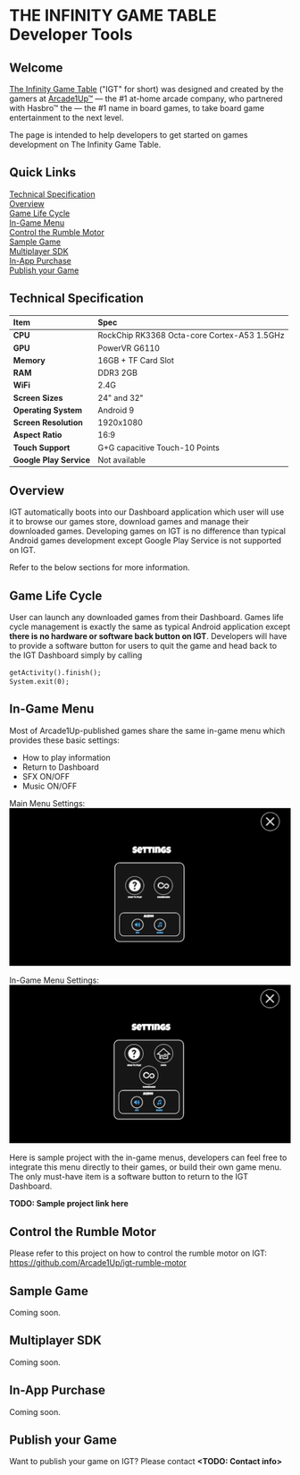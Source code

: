 # THE INFINITY GAME TABLE Developer Tools

## Welcome

<a href="https://infinitygametable.com/">The Infinity Game Table</a> ("IGT" for short) was designed and created by the gamers at <a href="https://arcade1up.com/">Arcade1Up™</a> — the #1 at-home arcade company, who partnered with Hasbro™ the — the #1 name in board games, to take board game entertainment to the next level.  

The page is intended to help developers to get started on games development on The Infinity Game Table. 

## Quick Links

[Technical Specification](#technicalspec)  
[Overview](#overview)  
[Game Life Cycle](#gamelifecycle)  
[In-Game Menu](#ingamemenu)  
[Control the Rumble Motor](#controlmotor)  
[Sample Game](#samplegame)  
[Multiplayer SDK](#multiplayer)  
[In-App Purchase](#iap)  
[Publish your Game](#publish)

## <a name="technicalspec"></a>Technical Specification
| Item        | Spec           |
| :------------- |:------------- |
| **CPU** | RockChip RK3368 Octa-core Cortex-A53 1.5GHz |
| **GPU** | PowerVR G6110 |
| **Memory** | 16GB + TF Card Slot |
| **RAM** | DDR3 2GB |
| **WiFi** | 2.4G |
| **Screen Sizes** | 24" and 32" |
| **Operating System** | Android 9 |
| **Screen Resolution** | 1920x1080 |
| **Aspect Ratio** | 16:9 |
| **Touch Support** | G+G capacitive Touch-10 Points |
| **Google Play Service** | Not available |

## <a name="overview"></a>Overview
IGT automatically boots into our Dashboard application which user will use it to browse our games store, download games and manage their downloaded games. Developing games on IGT is no difference than typical Android games development except Google Play Service is not supported on IGT.  
  
Refer to the below sections for more information.

## <a name="gamelifecycle"></a>Game Life Cycle
User can launch any downloaded games from their Dashboard. Games life cycle management is exactly the same as typical Android application except **there is no hardware or software back button on IGT**. Developers will have to provide a software button for users to quit the game and head back to the IGT Dashboard simply by calling
```
getActivity().finish();
System.exit(0);
```

## <a name="ingamemenu"></a>In-Game Menu  
Most of Arcade1Up-published games share the same in-game menu which provides these basic settings:
- How to play information
- Return to Dashboard
- SFX ON/OFF
- Music ON/OFF

Main Menu Settings:  
![Alt text](/assets/main_menu.png?raw=true "Main Menu Settings")

In-Game Menu Settings:  
![Alt text](/assets/ingame_menu.png?raw=true "In-Game Menu Settings")

Here is sample project with the in-game menus, developers can feel free to integrate this menu directly to their games, or build their own game menu. The only must-have item is a software button to return to the IGT Dashboard.  

**TODO: Sample project link here**

## <a name="controlmotor"></a>Control the Rumble Motor
Please refer to this project on how to control the rumble motor on IGT:  
https://github.com/Arcade1Up/igt-rumble-motor

## <a name="samplegame"></a>Sample Game
Coming soon.

## <a name="multiplayer"></a>Multiplayer SDK
Coming soon.

## <a name="iap"></a>In-App Purchase
Coming soon.

## <a name="publish"></a>Publish your Game
Want to publish your game on IGT? Please contact **<TODO: Contact info>**